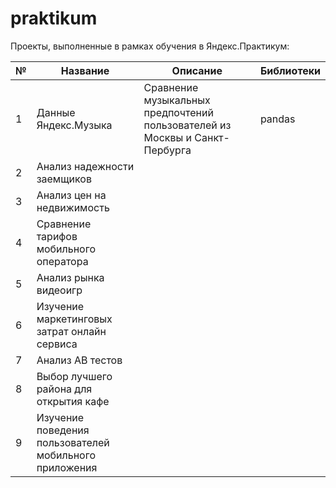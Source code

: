 # praktikum

Проекты, выполненные в рамках обучения в Яндекс.Практикум:

| №|Название|Описание|Библиотеки
|---|---| ---|---|
|1|Данные Яндекс.Музыка|Сравнение музыкальных предпочтений пользователей из Москвы и Санкт-Пербурга|pandas|
|2|Анализ надежности заемщиков|||
|3|Анализ цен на недвижимость|||
|4|Сравнение тарифов мобильного оператора|||
|5|Анализ рынка видеоигр|||
|6|Изучение маркетинговых затрат онлайн сервиса|||
|7|Анализ АВ тестов|||
|8|Выбор лучшего района для открытия кафе|||
|9|Изучение поведения пользователей мобильного приложения|||


